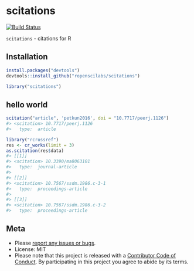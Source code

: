 scitations
==========



[![Build Status](https://api.travis-ci.org/ropenscilabs/scitations.png)](https://travis-ci.org/ropenscilabs/scitations)

`scitations` - citations for R

## Installation


```r
install.packages("devtools")
devtools::install_github("ropenscilabs/scitations")
```


```r
library("scitations")
```

## hello world


```r
scitation("article", 'petkun2016', doi = "10.7717/peerj.1126")
#> <scitation> 10.7717/peerj.1126 
#>   type:  article
```


```r
library("rcrossref")
res <- cr_works(limit = 3)
as.scitation(res$data) 
#> [[1]]
#> <scitation> 10.3390/ma8063101 
#>   type:  journal-article 
#> 
#> [[2]]
#> <scitation> 10.7567/ssdm.1986.c-3-1 
#>   type:  proceedings-article 
#> 
#> [[3]]
#> <scitation> 10.7567/ssdm.1986.c-3-2 
#>   type:  proceedings-article
```

## Meta

* Please [report any issues or bugs](https://github.com/ropenscilabs/scitations/issues).
* License: MIT
* Please note that this project is released with a [Contributor Code of Conduct](CONDUCT.md). By participating in this project you agree to abide by its terms.
